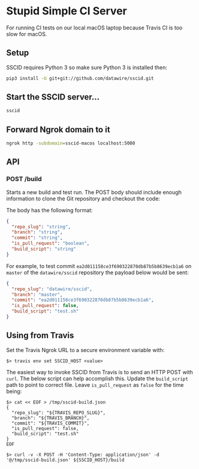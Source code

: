 # Stupid Simple CI Server

For running CI tests on our local macOS laptop because Travis CI is too slow for macOS.

## Setup

SSCID requires Python 3 so make sure Python 3 is installed then:

```bash
pip3 install -U git+git://github.com/datawire/sscid.git
```

## Start the SSCID server...

```bash
sscid
```

## Forward Ngrok domain to it

```bash
ngrok http -subdomain=sscid-macos localhost:5000
```

## API

### POST /build

Starts a new build and test run. The POST body should include enough information to clone the Git repository and checkout the code:

The body has the following format:

```json
{
  "repo_slug": "string",
  "branch": "string",
  "commit": "string",
  "is_pull_request": "boolean",
  "build_script": "string"
}
```

For example, to test commit `ea2d011158ce3f690322870db87b5b8639ecb1a6` on `master` of the `datawire/sscid` repository the payload below would be sent:

```json
{
  "repo_slug": "datawire/sscid",
  "branch": "master",
  "commit": "ea2d011158ce3f690322870db87b5b8639ecb1a6",
  "is_pull_request": false,
  "build_script": "test.sh"
}
```

## Using from Travis

Set the Travis Ngrok URL to a secure environment variable with:

`$> travis env set SSCID_HOST <value>`

The easiest way to invoke SSCID from Travis is to send an HTTP POST with `curl`. The below script can help accomplish this. Update the `build_script` path to point to correct file. Leave `is_pull_request` as `false` for the time being:

```
$> cat << EOF > /tmp/sscid-build.json
{
  "repo_slug": "${TRAVIS_REPO_SLUG}",
  "branch": "${TRAVIS_BRANCH}",
  "commit": "${TRAVIS_COMMIT}",
  "is_pull_request": false,
  "build_script": "test.sh"
}
EOF

$> curl -v -X POST -H 'Content-Type: application/json' -d '@/tmp/sscid-build.json' ${SSCID_HOST}/build
```
